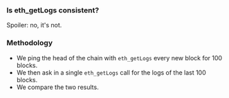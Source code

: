 ### Is eth_getLogs consistent?

Spoiler: no, it's not.

### Methodology

- We ping the head of the chain with `eth_getLogs` every new block for 100 blocks.
- We then ask in a single `eth_getLogs` call for the logs of the last 100 blocks.
- We compare the two results.
